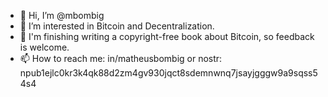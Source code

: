 - 👋 Hi, I’m @mbombig
- 👀 I’m interested in Bitcoin and Decentralization.
- 🌱 I'm finishing writing a copyright-free book about Bitcoin, so feedback is welcome.
- 📫 How to reach me: in/matheusbombig or nostr: npub1ejlc0kr3k4qk88d2zm4gv930jqct8sdemnwnq7jsayjgggw9a9sqss54s4

<!---
mbombig/mbombig is a ✨ special ✨ repository because its `README.md` (this file) appears on your GitHub profile.
You can click the Preview link to take a look at your changes.
--->
